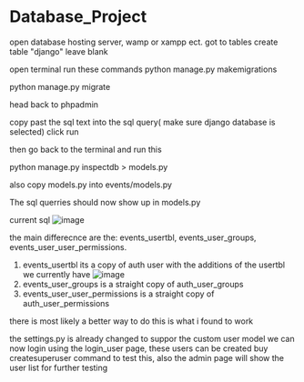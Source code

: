 # Database_Project
open database hosting server, wamp or xampp ect.
got to tables create table "django" leave blank

open terminal run these commands
python manage.py makemigrations

python manage.py migrate

head back to phpadmin

copy past the sql text into the sql query( make sure django database is selected)
click run

then go back to the terminal and run this 

python manage.py inspectdb > models.py

also copy models.py into events/models.py

The sql querries should now show up in models.py


current sql
![image](https://user-images.githubusercontent.com/48971142/163459557-af80267d-075e-4219-8177-34fa8d887b9a.png)

the main differecnce are the: events_usertbl, events_user_groups, events_user_user_permissions.

1. events_usertbl its a copy of auth user with the additions of the usertbl we currently have
  ![image](https://user-images.githubusercontent.com/48971142/163459851-1adf76fa-9257-4a20-b422-84ff0354f70b.png)
2. events_user_groups is a straight copy of auth_user_groups
3. events_user_user_permissions is a straight copy of auth_user_permissions

there is most likely a better way to do this is what i found to work

the settings.py is already changed to suppor the custom user model
we can now login using the login_user page, these users can be created buy createsuperuser command to test this, also the admin page will show the user list for further testing
